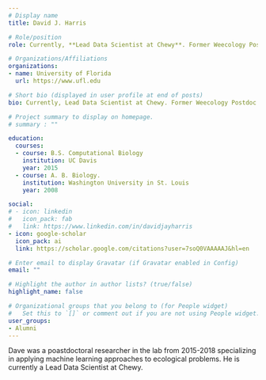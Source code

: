 ```yaml
---
# Display name
title: David J. Harris

# Role/position
role: Currently, **Lead Data Scientist at Chewy**. Former Weecology Postdoc

# Organizations/Affiliations
organizations:
- name: University of Florida
  url: https://www.ufl.edu

# Short bio (displayed in user profile at end of posts)
bio: Currently, Lead Data Scientist at Chewy. Former Weecology Postdoc

# Project summary to display on homepage.
# summary : ""

education:
  courses:
  - course: B.S. Computational Biology
    institution: UC Davis
    year: 2015
  - course: A. B. Biology.
    institution: Washington University in St. Louis
    year: 2008

social:
# - icon: linkedin
#   icon_pack: fab
#   link: https://www.linkedin.com/in/davidjayharris
- icon: google-scholar
  icon_pack: ai
  link: https://scholar.google.com/citations?user=7soQ0VAAAAAJ&hl=en

# Enter email to display Gravatar (if Gravatar enabled in Config)
email: ""

# Highlight the author in author lists? (true/false)
highlight_name: false

# Organizational groups that you belong to (for People widget)
#   Set this to `[]` or comment out if you are not using People widget.
user_groups:
- Alumni
---
```


Dave was a poastdoctoral researcher in the lab from 2015-2018 specializing in applying machine learning approaches to ecological problems. He is currently a Lead Data Scientist at Chewy.
